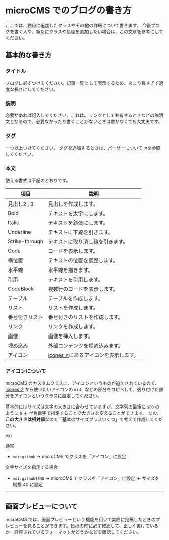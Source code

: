 # microCMS でのブログの書き方

ここでは、独自に追加したクラスやその他の詳細について書きます。
今後ブログを書く人や、新たにクラスや処理を追加したい場合は、この文章を参考にしてください。

## 基本的な書き方

### タイトル

ブログに必ずつけてください。記事一覧として表示するため、あまり長すぎず適度な長さにしてください。

### 説明

必要があれば記入してください。これは、リンクとして共有するときなどの説明文となるので、必要なかったり書くことがないときは書かなくても大丈夫です。

### タグ

一つ以上つけてください。
タグを追加するときは、[パーサーについて ↗](#パーサーについて)を参照してください。

### 本文

使える書式は下記のとおりです。

| 項目           | 説明 　                                                        |
| -------------- | -------------------------------------------------------------- |
| 見出し2 , 3    | 見出しを作成します。                                           |
| Bold           | テキストを太字にします。                                       |
| Italic         | テキストを斜体にします。                                       |
| Underline      | テキストに下線を引きます。                                     |
| Strike-through | テキストに取り消し線を引きます。                               |
| Code           | コードを表示します。                                           |
| 横位置         | テキストの位置を調整します。                                   |
| 水平線         | 水平線を描きます。                                             |
| 引用           | テキストを引用します。                                         |
| CodeBlock      | 複数行のコードを表示します。                                   |
| テーブル       | テーブルを作成します。                                         |
| リスト         | リストを作成します。                                           |
| 番号付きリスト | 番号付きのリストを作成します。                                 |
| リンク         | リンクを作成します。                                           |
| 画像           | 画像を挿入します。                                             |
| 埋め込み       | 外部コンテンツを埋め込みます。                                 |
| アイコン       | [icones ↗](https://icones.js.org)にあるアイコンを表示します。 |

### アイコンについて

microCMS のカスタムクラスに、アイコンというものが追加されているので、 [icones ↗](https://icones.js.org) から使いたいアイコンの `mid:` などの部分をコピペして、張り付けた部分をアイコンというクラスに設定してください。

基本的にはサイズは文字の大きさに合わせていますが、文字列の最後に `$00` のように `$` ＋ 半角数字で指定することで大きさを変えることができます。
なお、**この大きさは相対値**なので「基本のサイズプラスいくつ」で考えて作成してください。

ex)

通常

- `mdi:github` → microCMS でクラスを「アイコン」に設定

文字サイズを指定する場合

- `mdi:github$$40` → microCMS でクラスを「アイコン」に設定 ＋ サイズを縦横 40 に設定

---

## 画面プレビューについて

microCMS では、画面プレビューという機能を用いて実際に投稿したときのプレビューを見ることができます。投稿の前に必ず確認して、正しく書けているか・許容されているフォーマットかどうかなどを確認してください。
